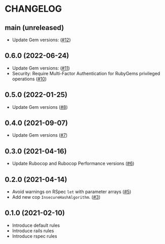 # CHANGELOG
## main (unreleased)
* Update Gem versions: ([#12](https://github.com/cobalthq/cobalt-rubocop/pull/12))

## 0.6.0 (2022-06-24)
* Update Gem versions: ([#11](https://github.com/cobalthq/cobalt-rubocop/pull/11))
* Security: Require Multi-Factor Authentication for RubyGems privileged operations ([#10](https://github.com/cobalthq/cobalt-rubocop/pull/10))

## 0.5.0 (2022-01-25)
* Update Gem versions ([#8](https://github.com/cobalthq/cobalt-rubocop/pull/8))

## 0.4.0 (2021-09-07)
* Update Gem versions ([#7](https://github.com/cobalthq/cobalt-rubocop/pull/7))

## 0.3.0 (2021-04-16)
* Update Rubocop and Rubocop Performance versions ([#6](https://github.com/cobalthq/cobalt-rubocop/pull/6))

## 0.2.0 (2021-04-14)
* Avoid warnings on RSpec `let` with parameter arrays ([#5](https://github.com/cobalthq/cobalt-rubocop/pull/5))
* Add new cop `InsecureHashAlgorithm`. ([#3](https://github.com/cobalthq/cobalt-rubocop/pull/3))

## 0.1.0 (2021-02-10)
* Introduce default rules
* Introduce rails rules
* Introduce rspec rules
